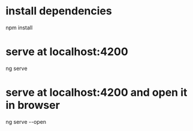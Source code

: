# install dependencies
npm install

# serve at localhost:4200
ng serve

# serve at localhost:4200 and open it in browser
ng serve --open
